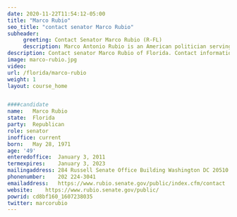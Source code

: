 ```yaml
---
date: 2020-11-22T11:54:12-05:00
title: "Marco Rubio"
seo_title: "contact senator Marco Rubio"
subheader:
     greeting: Contact Senator Marco Rubio (R-FL)
     description: Marco Antonio Rubio is an American politician serving as the senior United States senator from Florida. A Republican, he previously served as speaker of the Florida House of Representatives. 
description: Contact senator Marco Rubio of Florida. Contact information for Thomas R. Carper includes email address, phone number, and mailing address.
image: marco-rubio.jpg
video: 
url: /florida/marco-rubio
weight: 1
layout: course_home


####candidate
name:	Marco Rubio
state:	Florida
party:	Republican
role: senator
inoffice: current
born:	May 28, 1971
age: '49'
enteredoffice:	January 3, 2011
termexpires:	January 3, 2023
mailingaddress:	284 Russell Senate Office Building Washington DC 20510
phonenumber:	202 224-3041
emailaddress:	https://www.rubio.senate.gov/public/index.cfm/contact
website:	https://www.rubio.senate.gov/public/
powrid: cd8bf160_1607238035
twitter: marcorubio
---
```

